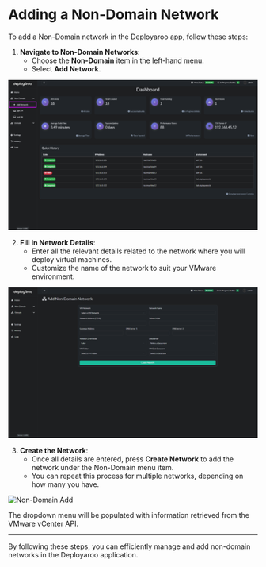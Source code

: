 # Adding a Non-Domain Network

To add a Non-Domain network in the Deployaroo app, follow these steps:

1. **Navigate to Non-Domain Networks**:
   - Choose the **Non-Domain** item in the left-hand menu.
   - Select **Add Network**.

![Non-Domain Add Network](../../assets/screenshots/non_domain_add_network.png)

2. **Fill in Network Details**:
   - Enter all the relevant details related to the network where you will deploy virtual machines.
   - Customize the name of the network to suit your VMware environment.

![Non-Domain Add Network Details](../../assets/screenshots/non_domain_add_network_details.png)

3. **Create the Network**:
   - Once all details are entered, press **Create Network** to add the network under the Non-Domain menu item.
   - You can repeat this process for multiple networks, depending on how many you have.

![Non-Domain Add](../../assets/screenshots/non_domain_add_network_complete.png)

The dropdown menu will be populated with information retrieved from the VMware vCenter API.

---

By following these steps, you can efficiently manage and add non-domain networks in the Deployaroo application.
